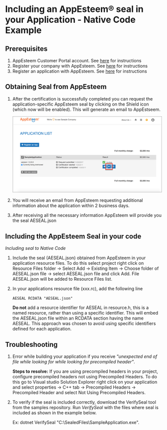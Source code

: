 # Including an AppEsteem® seal in your Application - Native Code Example

## Prerequisites

1. AppEsteem Customer Portal account. See [here](../createaccount.md) for instructions
2. Register your company with AppEsteem. See [here](../registercompany.md) for instructions
3. Register an application with AppEsteem. See [here](../registerapplication.md) for instructions

## Obtaining Seal from AppEsteem

1. After the certification is successfully completed you can request the application-specific AppEsteem seal by clicking on the Shield icon (which now will be enabled). This will generate an email to AppEstseem.

    ![Application List](../media/requestElectronicSeal_1.png)

2. You will receive an email from AppEsteem requesting additional information about the application within 2 business days.

3. After receiving all the necessary information AppEsteem will provide you the seal AESEAL.json

## Including the AppEsteem Seal in your code

*Including seal to Native Code*

1. Include the seal (AESEAL.json) obtained from AppEsteem in your application resource files. To do this select project right click on Resource Files folder -> Select Add -> Existing Item -> Choose folder of AESEAL.json file -> select AESEAL.json file and click Add. File AESEAL.json will be added to Resource Files list.

2. In your applications resource file (xxx.rc), add the following line
   ```
   AESEAL RCDATA "AESEAL.json"
   ```
   **Do not** add a resource identifier for AESEAL in resource.h, this is a named resource, rather than using a specific identifier. This will embed the AESEAL.json file within an RCDATA section having the name AESEAL. This approach was chosen to avoid using specific identifiers defined for each application.

## Troubleshooting 
1. Error while building your application if you receive *"unexpected end of file while looking for while looking for precompiled header"*. 

    **Steps to resolve:** If you are using precompiled headers in your project, configure precompiled headers not using Precompiled Headers.  To do this go to Visual studio Solution Explorer right click on your application and select properties -> C++ tab -> Precompiled Headers -> Precompiled Header and select Not Using Precompiled Headers.

2. To verify if the seal is included correctly, download the VerifySeal tool from the samples repository. Run *VerifySeal* with the files where seal is included as shown in the example below.

   Ex: dotnet VerifySeal "C:\SealedFiles\SampleApplication.exe".